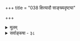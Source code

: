 +++
title = "038 क्षित्यादौ साङ्ख्यदृष्ट्या"

+++
<details><summary>मूलम्</summary>

क्षित्यादौ सांख्यदृष्ट्या यदि किमपि तम(मः)स्कार्यमिष्टं गुरुत्वं तद्वत् कल्प्येत वह्निप्रभृतिषु न कथं सत्त्वकार्यं लघुत्वम् ।  
यादृग्भूताद् गुणात्तद्वदसि च पतनं तादृशादस्तु तस्मात् कॢप्तिस्त्वन्यस्य गुर्वी भवतु तदधिकं काममाप्तोपदेशात् ॥ ३८ ॥
</details>

<details><summary>सर्वाङ्कषा - ३८</summary>

। 



सांख्यशास्त्रोक्तप्रक्रियया गुरुत्वं विमृशति - क्षित्यादाविति । **सांख्यदृष्ट्या** = सांख्यतन्त्रदृष्ट्या तमः कार्यं **किमपि** = तमोगुणस्य कार्यभूतं यत्किञ्चित् **गुरुत्वम्** = गुरुत्वं नाम **क्षित्यादौ** = पृथिवीजलयोः 



399. 

726 

यादृग्भूताद् गुणात् तद्वदसि च पतनं, तादृशादस्तु तस्मात् 

क्लृप्तिस्त्वन्यस्य गुर्वी; भवतु तदधिकं काममाप्तोपदेशात् ॥38॥ 

[तार्किकोक्तसंख्यापरीक्षा ] 

एकद्व्यादिप्रतीतिव्यवहृतिविषयो यो गुणः सा तु संख्या 

वाप्यैक्यं नित्यसिद्धं; क्वचिदवयवगैर्जन्यते तत्तदैक्यैः । द्वित्रित्वाद्यं त्वनेकावगतिसहकृतैकैकनिष्ठैक्यजन्यं 

तत्तत्पुंमात्रदृश्यं क्षणिकमिति कथा काऽपि कौतस्कुतानाम् ॥39॥ 

इष्टम् **यदि** = संमतं यदि, तर्हि, तद्वत् **वह्निप्रभृतिषु** = तेजःप्रभृतिपदार्थेषु **सत्त्वकार्यम्** = सत्त्वगुणकार्यम् लघुत्वम् अपि कथं न कल्प्येत ? यादृग्भूतात् **गुणात्** = यादृशात् तमोऽभिधात् गुणात् तत् **पतनम्** = पतनरूपं तत्कार्यं वदसि च तादृशात् **तस्मात्** = तादृशतमोगुणादेव पतनम् अस्तु, **अन्यस्य** = तदतिरिक्तस्य गुरुत्वस्य **क्लृप्तिस्तु** = कल्पनं तु **गुर्वी** = गौरवावहा भवति, 'तद्धेतोरेव तद्धेतुत्वे मध्ये किं तेन' इति न्यायात् । ननु वयं स्वयमिदं न कल्पयामः । अत एव 'सत्त्वकार्यं लघुत्वमपि भवतु' इत्यपीष्टमेव । 'गुरुवरणकमेव तमः' इतिवत् 'सत्त्वं लघु' इत्यपि वदाम एव । अतश्शास्त्रादेवेदमङ्गीकुर्म इति चेत्, तत्राह - आप्तोपदेशात् अधिकं **तत्** = गुरुत्वं चेत्, कामं तथा भवतु, नास्माकं प्रद्वेषः ॥ 

मध्यकाले त्वभूदेवं पण्डितानां परिस्थितिः । सर्वमुच्छृंखलमभूत् हेतुवादप्रभावतः ॥ सुभगाभिक्षुकन्यायः सर्वत्राभूत् क्रमात्तदा । सर्वं तु संकेतमयं त्वनिवार्यमभूत्तदा । 

यदा तु वेदवाक्यानां व्याख्याने कलहो महान् । कर्तव्यं किं तदा सर्वैः विज्ञानं दुर्बलं कृतम् ॥ तपसाध्यात्मविज्ञानं संपाद्यं गुर्वनुग्रहात् । दैवस्य कृपया चैव नान्या गतिरिहास्ति नः ॥ ३८ ॥
</details>
